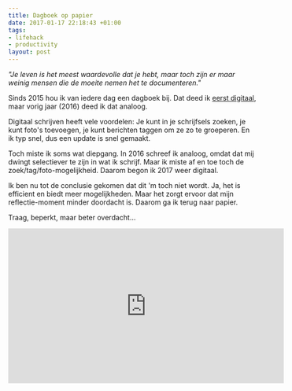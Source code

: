 ```yaml
---
title: Dagboek op papier
date: 2017-01-17 22:18:43 +01:00
tags:
- lifehack
- productivity
layout: post
---
```


*"Je leven is het meest waardevolle dat je hebt, maar toch zijn er maar weinig mensen die de moeite nemen het te documenteren."*

Sinds 2015 hou ik van iedere dag een dagboek bij. Dat deed ik [eerst digitaal](http://www.rogiervandenberg.nl/wie-schrijft-die-blijft/), maar vorig jaar (2016) deed ik dat analoog.

Digitaal schrijven heeft vele voordelen: Je kunt in je schrijfsels zoeken, je kunt foto's toevoegen, je kunt berichten taggen om ze zo te groeperen. En ik typ snel, dus een update is snel gemaakt.

Toch miste ik soms wat diepgang. In 2016 schreef ik analoog, omdat dat mij dwingt selectiever te zijn in wat ik schrijf. Maar ik miste af en toe toch de zoek/tag/foto-mogelijkheid. Daarom begon ik 2017 weer digitaal.

Ik ben nu tot de conclusie gekomen dat dit 'm toch niet wordt. Ja, het is efficient en biedt meer mogelijkheden. Maar het zorgt ervoor dat mijn reflectie-moment minder doordacht is. Daarom ga ik terug naar papier.

Traag, beperkt, maar beter overdacht…

<iframe width="560" height="315" src="https://www.youtube.com/embed/zdLXo67hGas?rel=0&amp;showinfo=0" frameborder="0" allowfullscreen></iframe>